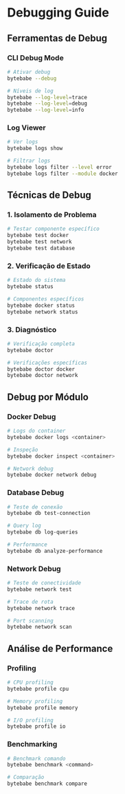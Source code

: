 # Debugging Guide

## Ferramentas de Debug

### CLI Debug Mode
```bash
# Ativar debug
bytebabe --debug

# Níveis de log
bytebabe --log-level=trace
bytebabe --log-level=debug
bytebabe --log-level=info
```

### Log Viewer
```bash
# Ver logs
bytebabe logs show

# Filtrar logs
bytebabe logs filter --level error
bytebabe logs filter --module docker
```

## Técnicas de Debug

### 1. Isolamento de Problema
```bash
# Testar componente específico
bytebabe test docker
bytebabe test network
bytebabe test database
```

### 2. Verificação de Estado
```bash
# Estado do sistema
bytebabe status

# Componentes específicos
bytebabe docker status
bytebabe network status
```

### 3. Diagnóstico
```bash
# Verificação completa
bytebabe doctor

# Verificações específicas
bytebabe doctor docker
bytebabe doctor network
```

## Debug por Módulo

### Docker Debug
```bash
# Logs do container
bytebabe docker logs <container>

# Inspeção
bytebabe docker inspect <container>

# Network debug
bytebabe docker network debug
```

### Database Debug
```bash
# Teste de conexão
bytebabe db test-connection

# Query log
bytebabe db log-queries

# Performance
bytebabe db analyze-performance
```

### Network Debug
```bash
# Teste de conectividade
bytebabe network test

# Trace de rota
bytebabe network trace

# Port scanning
bytebabe network scan
```

## Análise de Performance

### Profiling
```bash
# CPU profiling
bytebabe profile cpu

# Memory profiling
bytebabe profile memory

# I/O profiling
bytebabe profile io
```

### Benchmarking
```bash
# Benchmark comando
bytebabe benchmark <command>

# Comparação
bytebabe benchmark compare
```